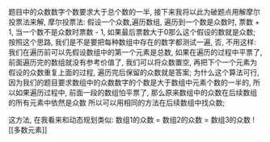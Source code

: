 题目中的众数数字个数要求大于总个数的一半, 接下来我将以此为破题点用解摩尔投票法来解, 摩尔投票法: 假设一个众数,遍历数组, 遍历到一个数是众数时, 票数 + 1, 当一个数不是众数时票数 - 1, 如果最后票数大于0那么这个假设的数就是众数;
按照这个思路, 我们是不是要把每种数组中存在的数字都测试一遍, 否, 不用这样: 我们在遍历前可以先假设数组中的第一个元素是总数, 如果在遍历的过程中平票了, 前面遍历完的数组就没有参考价值了, 我们可以将众数置空, 再把下个一个元素为假设的众数重复上面的过程, 遍历完后保留的众数就是答案;
为什么这个算法可行, 因为我们的题目要求数组中的众数数字的个数是大于数组中元素个数的一半的, 所以如果遍历过程中, 前面一段的数组怕平票了, 那么原来数组中的众数在后续数组的所有元素中依然是众数
所以可以用相同的方法在后续数组中找众数;

这方法, 在我看来和动态规划类似: 
数组1的众数 = 数组2的众数 = 数组3的众数
![[多数元素]]